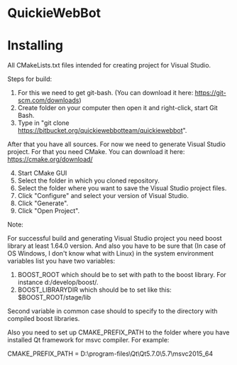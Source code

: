 # QuickieWebBot
# Installing

All CMakeLists.txt files intended for creating project for Visual Studio.

Steps for build:

1. For this we need to get git-bash. (You can download it here: https://git-scm.com/downloads)
2. Create folder on your computer then open it and right-click, start Git Bash.
3. Type in "git clone https://bitbucket.org/quickiewebbotteam/quickiewebbot".

After that you have all sources. For now we need to generate Visual Studio project.
For that you need CMake. You can download it here: https://cmake.org/download/

4. Start CMake GUI
5. Select the folder in which you cloned repository.
6. Select the folder where you want to save the Visual Studio project files.
7. Click "Configure" and select your version of Visual Studio.
8. Click "Generate".
9. Click "Open Project".

Note:

For successful build and generating Visual Studio project you need boost library at least 1.64.0 version.
And also you have to be sure that (In case of OS Windows, I don't know what with Linux) 
in the system environment variables list you have two variables:

1. BOOST_ROOT which should be to set with path to the boost library. For instance d:/develop/boost/.
2. BOOST_LIBRARYDIR which should be to set like this: $BOOST_ROOT/stage/lib

Second variable in common case should to specify to the directory with compiled boost libraries.

Also you need to set up CMAKE_PREFIX_PATH to the folder where you have installed Qt framework for msvc compiler.
For example:

CMAKE_PREFIX_PATH = D:\program-files\Qt\Qt5.7.0\5.7\msvc2015_64